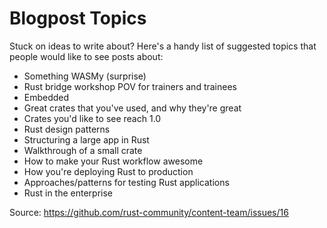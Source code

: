 # Blogpost Topics

Stuck on ideas to write about? Here's a handy list of suggested topics that people would like to see posts about:

* Something WASMy (surprise)
* Rust bridge workshop POV for trainers and trainees
* Embedded
* Great crates that you've used, and why they're great
* Crates you'd like to see reach 1.0
* Rust design patterns
* Structuring a large app in Rust
* Walkthrough of a small crate
* How to make your Rust workflow awesome
* How you're deploying Rust to production
* Approaches/patterns for testing Rust applications
* Rust in the enterprise

Source: https://github.com/rust-community/content-team/issues/16
